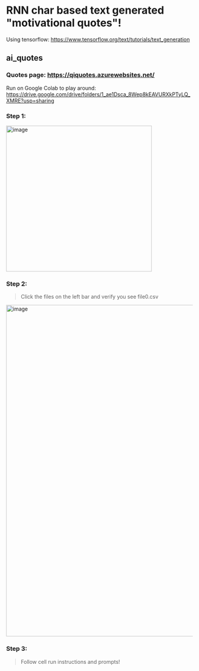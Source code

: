 # RNN char based text generated "motivational quotes"!
Using tensorflow: https://www.tensorflow.org/text/tutorials/text_generation

## ai_quotes

### Quotes page: https://qiquotes.azurewebsites.net/

Run on Google Colab to play around: https://drive.google.com/drive/folders/1_ae1Dsca_8Wep8kEAVURXkPTyLQ_XMRE?usp=sharing


### Step 1:

<img width="393" alt="image" src="https://user-images.githubusercontent.com/40993241/161903198-6721e285-63a2-4f45-a696-f6c23222b118.png">

### Step 2:

> Click the files on the left bar and verify you see file0.csv

<img width="893" alt="image" src="https://user-images.githubusercontent.com/40993241/161903367-1599a93c-cb3d-4353-8533-ac7f22df876d.png">

### Step 3:
> Follow cell run instructions and prompts!

